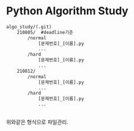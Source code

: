 # Python Algorithm Study

```tex
algo_study/(.git)
	210805/  #deadline기준
		/normal
			[문제번호]_[이름].py
			...
		/hard
			[문제번호]_[이름].py
			...
	210812/
		/normal
			[문제번호]_[이름].py
			...
		/hard
			[문제번호]_[이름].py
			...
	
```

위와같은 형식으로 파일관리.

